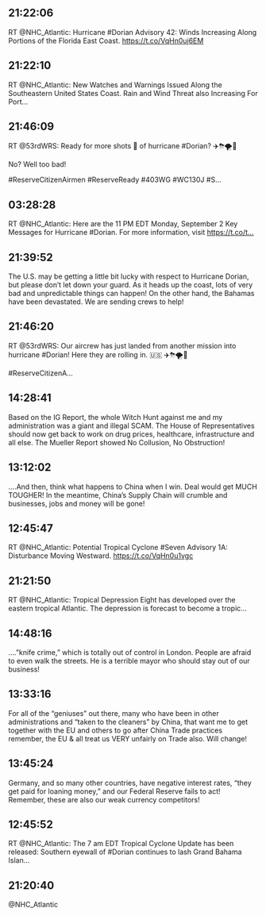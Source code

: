 ## 21:22:06
RT @NHC_Atlantic: Hurricane #Dorian Advisory 42: Winds Increasing Along Portions of the Florida East Coast. https://t.co/VqHn0uj6EM
## 21:22:10
RT @NHC_Atlantic: New Watches and Warnings Issued Along the Southeastern United States Coast. Rain and Wind Threat also Increasing For Port…
## 21:46:09
RT @53rdWRS: Ready for more shots 📸 of hurricane #Dorian? 
✈️⛈🌪🌊 

No? Well too bad!

#ReserveCitizenAirmen #ReserveReady #403WG #WC130J #S…
## 03:28:28
RT @NHC_Atlantic: Here are the 11 PM EDT Monday, September 2 Key Messages for Hurricane #Dorian. For more information, visit https://t.co/t…
## 21:39:52
The U.S. may be getting a little bit lucky with respect to Hurricane Dorian, but please don’t let down your guard. As it heads up the coast, lots of very bad and unpredictable things can happen! On the other hand, the Bahamas have been devastated. We are sending crews to help!
## 21:46:20
RT @53rdWRS: Our aircrew has just landed from another mission into hurricane #Dorian! Here they are rolling in.
🇺🇸 ✈️⛈🌪🌊 

#ReserveCitizenA…
## 14:28:41
Based on the IG Report, the whole Witch Hunt against me and my administration was a giant and illegal SCAM. The House of Representatives should now get back to work on drug prices, healthcare, infrastructure and all else. The Mueller Report showed No Collusion, No Obstruction!
## 13:12:02
....And then, think what happens to China when I win. Deal would get MUCH TOUGHER! In the meantime, China’s Supply Chain will crumble and businesses, jobs and money will be gone!
## 12:45:47
RT @NHC_Atlantic: Potential Tropical Cyclone #Seven Advisory 1A: Disturbance Moving Westward. https://t.co/VqHn0u1vgc
## 21:21:50
RT @NHC_Atlantic: Tropical Depression Eight has developed over the eastern tropical Atlantic. The depression is forecast to become a tropic…
## 14:48:16
....”knife crime,” which is totally out of control in London. People are afraid to even walk the streets. He is a terrible mayor who should stay out of our business!
## 13:33:16
For all of the “geniuses” out there, many who have been in other administrations and “taken to the cleaners” by China, that want me to get together with the EU and others to go after China Trade practices remember, the EU &amp; all treat us VERY unfairly on Trade also. Will change!
## 13:45:24
Germany, and so many other countries, have negative interest rates, “they get paid for loaning money,” and our Federal Reserve fails to act! Remember, these are also our weak currency competitors!
## 12:45:52
RT @NHC_Atlantic: The 7 am EDT Tropical Cyclone Update has been released:  Southern eyewall of #Dorian continues to lash Grand Bahama Islan…
## 21:20:40
@NHC_Atlantic
